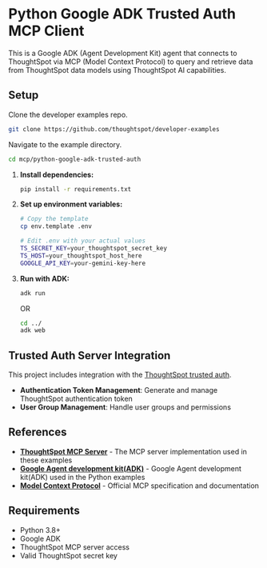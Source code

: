# Python Google ADK Trusted Auth MCP Client

This is a Google ADK (Agent Development Kit) agent that connects to ThoughtSpot via MCP (Model Context Protocol) to query and retrieve data from ThoughtSpot data models using ThoughtSpot AI capabilities.

## Setup

Clone the developer examples repo.
```bash
git clone https://github.com/thoughtspot/developer-examples
```
Navigate to the example directory.
```bash
cd mcp/python-google-adk-trusted-auth
```

1. **Install dependencies:**
   ```bash
   pip install -r requirements.txt
   ```

2. **Set up environment variables:**
   ```bash
   # Copy the template
   cp env.template .env
   
   # Edit .env with your actual values
   TS_SECRET_KEY=your_thoughtspot_secret_key
   TS_HOST=your_thoughtspot_host_here
   GOOGLE_API_KEY=your-gemini-key-here
   ```

3. **Run with ADK:**
   ```bash
   adk run
   ```
   OR
   ```bash
   cd ../
   adk web
   ```

## Trusted Auth Server Integration

This project includes integration with the [ThoughtSpot trusted auth](https://developers.thoughtspot.com/docs/trusted-auth).

- **Authentication Token Management**: Generate and manage ThoughtSpot authentication token
- **User Group Management**: Handle user groups and permissions


## References

- **[ThoughtSpot MCP Server](https://github.com/thoughtspot/mcp-server)** - The MCP server implementation used in these examples
- **[Google Agent development kit(ADK)](https://google.github.io/adk-docs/tools/mcp-tools/)** - Google Agent development kit(ADK) used in the Python examples
- **[Model Context Protocol](https://modelcontextprotocol.io/)** - Official MCP specification and documentation


## Requirements

- Python 3.8+
- Google ADK
- ThoughtSpot MCP server access
- Valid ThoughtSpot secret key

